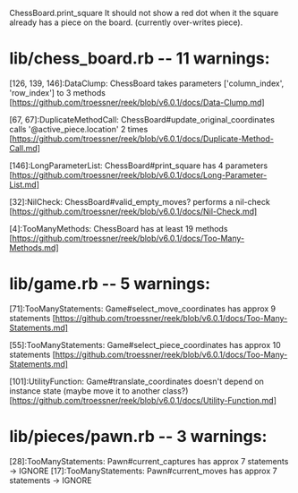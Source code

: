 ChessBoard.print_square
It should not show a red dot when it the square already has a piece on the board. (currently over-writes piece).

# lib/chess_board.rb -- 11 warnings:

[126, 139, 146]:DataClump: ChessBoard takes parameters ['column_index', 'row_index'] to 3 methods 
[https://github.com/troessner/reek/blob/v6.0.1/docs/Data-Clump.md]

[67, 67]:DuplicateMethodCall: ChessBoard#update_original_coordinates calls '@active_piece.location' 2 times 
[https://github.com/troessner/reek/blob/v6.0.1/docs/Duplicate-Method-Call.md]

[146]:LongParameterList: ChessBoard#print_square has 4 parameters 
[https://github.com/troessner/reek/blob/v6.0.1/docs/Long-Parameter-List.md]

[32]:NilCheck: ChessBoard#valid_empty_moves? performs a nil-check 
[https://github.com/troessner/reek/blob/v6.0.1/docs/Nil-Check.md]

[4]:TooManyMethods: ChessBoard has at least 19 methods 
[https://github.com/troessner/reek/blob/v6.0.1/docs/Too-Many-Methods.md]

# lib/game.rb -- 5 warnings:

[71]:TooManyStatements: Game#select_move_coordinates has approx 9 statements 
[https://github.com/troessner/reek/blob/v6.0.1/docs/Too-Many-Statements.md]

[55]:TooManyStatements: Game#select_piece_coordinates has approx 10 statements 
[https://github.com/troessner/reek/blob/v6.0.1/docs/Too-Many-Statements.md]

[101]:UtilityFunction: Game#translate_coordinates doesn't depend on instance state (maybe move it to another class?) 
[https://github.com/troessner/reek/blob/v6.0.1/docs/Utility-Function.md]

# lib/pieces/pawn.rb -- 3 warnings:

[28]:TooManyStatements: Pawn#current_captures has approx 7 statements -> IGNORE
[17]:TooManyStatements: Pawn#current_moves has approx 7 statements -> IGNORE
